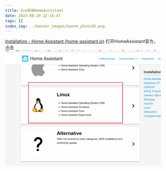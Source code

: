 ```yaml
---
title: pve安装HomeAssistant
date: 2023-08-29 22:16:47
tags: []
index_img: ../banner_images/banne_photo38.png
---
```


[Installation - Home Assistant (home-assistant.io)](https://www.home-assistant.io/installation/)
打开HomeAssistant官方，点击
![](Pasted%20image%2020230829221734.png)
